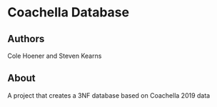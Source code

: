 # Coachella Database
## Authors
Cole Hoener and Steven Kearns
## About
A project that creates a 3NF database based on Coachella 2019 data
